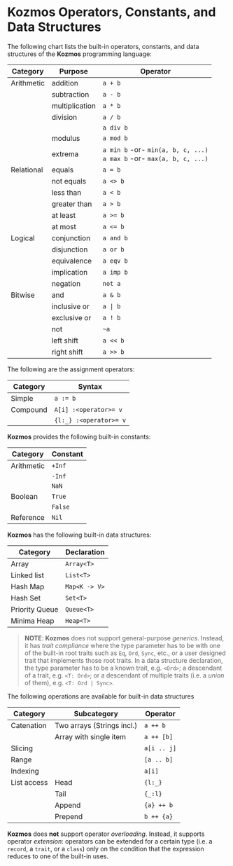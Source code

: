 # __Kozmos__ Operators,  Constants, and Data Structures

The following chart lists the built-in operators, constants, and data structures of the __Kozmos__ programming language:

|Category|Purpose|Operator|
|-|-|-|
|Arithmetic|addition|`a + b`|
||subtraction|`a - b`|
||multiplication|`a * b`|
||division|`a / b`|
|||`a div b`|
||modulus|`a mod b`|
||extrema|`a min b` -or- `min(a, b, c, ...)`<br/>`a max b` -or- `max(a, b, c, ...)`|
|Relational|equals|`a = b`|
||not equals|`a <> b`|
||less than|`a < b`|
||greater than|`a > b`|
||at least|`a >= b`|
||at most|`a <= b`|
|Logical|conjunction|`a and b`|
||disjunction|`a or b`|
||equivalence|`a eqv b`|
||implication|`a imp b`|
||negation|`not a`|
|Bitwise|and|`a & b`|
||inclusive or|`a \| b` |
||exclusive or|`a ! b`|
||not|`~a`|
||left shift|`a << b`|
||right shift|`a >> b`|

The following are the assignment operators:

|Category|Syntax|
|---|---|
|Simple|`a := b`|
|Compound|`A[i] :<operator>= v`|
||`{l:_} :<operator>= v`|

__Kozmos__ provides the following built-in constants:

|Category|Constant|
|---|---|
|Arithmetic|`+Inf`|
||`-Inf`|
||`NaN`|
|Boolean|`True`|
||`False`|
|Reference|`Nil`|

__Kozmos__ has the following built-in data structures:

|Category|Declaration|
|---|---|
|Array|`Array<T>`|
|Linked list|`List<T>`|
|Hash Map|`Map<K -> V>`|
|Hash Set|`Set<T>`|
|Priority Queue|`Queue<T>`|
|Minima Heap|`Heap<T>`|

> __NOTE__: __Kozmos__ does not support general-purpose *generics*. Instead, it has *trait compliance* where the type parameter has to be with one of the built-in root traits such as `Eq`, `Ord`, `Sync`, etc., or a user designed trait that implements those root traits.
> In a data structure declaration, the type parameter has to be a known trait, e.g. `<Ord>`; a descendant of a trait, e.g. `<T: Ord>`; or a descendant of multiple traits (i.e. a *union* of them), e.g. `<T: Ord | Sync>`.

The following operations are available for built-in data structures

|Category|Subcategory|Operator|
|---|---|---|
|Catenation|Two arrays (Strings incl.)|`a ++ b`|
||Array with single item|`a ++ [b]`|
|Slicing||`a[i .. j]`|
|Range||`[a .. b]`|
|Indexing||`a[i]`|
|List access|Head|`{l:_}`|
||Tail|`{_:l}`|
||Append|`{a} ++ b`|
||Prepend|`b ++ {a}`|

__Kozmos__ does __not__ support operator *overloading*. Instead, it supports operator *extension*: operators can be extended for a certain type (i.e. a `record`, a `trait`, or a `class`) only on the condition that the expression reduces to one of the built-in uses.
